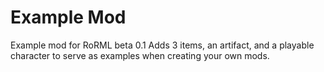 # Example Mod

Example mod for RoRML beta 0.1 Adds 3 items, an artifact, and a playable character to serve as examples when creating your own mods.